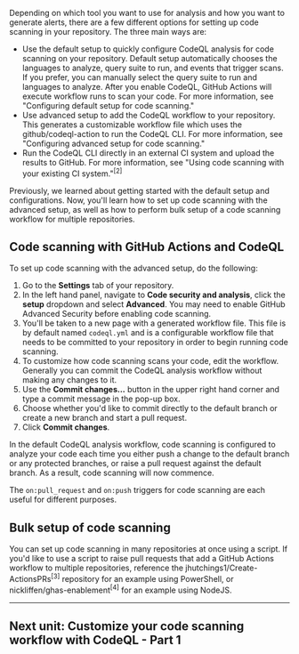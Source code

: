 Depending on which tool you want to use for analysis and how you want to generate alerts, there are a few different options for setting up code scanning in your repository. The three main ways are:

-   Use the default setup to quickly configure CodeQL analysis for code scanning on your repository. Default setup automatically chooses the languages to analyze, query suite to run, and events that trigger scans. If you prefer, you can manually select the query suite to run and languages to analyze. After you enable CodeQL, GitHub Actions will execute workflow runs to scan your code. For more information, see "Configuring default setup for code scanning."
-   Use advanced setup to add the CodeQL workflow to your repository. This generates a customizable workflow file which uses the github/codeql-action to run the CodeQL CLI. For more information, see "Configuring advanced setup for code scanning."
-   Run the CodeQL CLI directly in an external CI system and upload the results to GitHub. For more information, see "Using code scanning with your existing CI system."<sup>[2]</sup>

Previously, we learned about getting started with the default setup and configurations. Now, you'll learn how to set up code scanning with the advanced setup, as well as how to perform bulk setup of a code scanning workflow for multiple repositories.

## Code scanning with GitHub Actions and CodeQL

To set up code scanning with the advanced setup, do the following:

1.  Go to the **Settings** tab of your repository.
2.  In the left hand panel, navigate to **Code security and analysis**, click the **setup** dropdown and select **Advanced**. You may need to enable GitHub Advanced Security before enabling code scanning.
3.  You'll be taken to a new page with a generated workflow file. This file is by default named `codeql.yml` and is a configurable workflow file that needs to be committed to your repository in order to begin running code scanning.
4.  To customize how code scanning scans your code, edit the workflow. Generally you can commit the CodeQL analysis workflow without making any changes to it.
5.  Use the **Commit changes...** button in the upper right hand corner and type a commit message in the pop-up box.
6.  Choose whether you'd like to commit directly to the default branch or create a new branch and start a pull request.
7.  Click **Commit changes**.

In the default CodeQL analysis workflow, code scanning is configured to analyze your code each time you either push a change to the default branch or any protected branches, or raise a pull request against the default branch. As a result, code scanning will now commence.

The `on:pull_request` and `on:push` triggers for code scanning are each useful for different purposes.

## Bulk setup of code scanning

You can set up code scanning in many repositories at once using a script. If you'd like to use a script to raise pull requests that add a GitHub Actions workflow to multiple repositories, reference the jhutchings1/Create-ActionsPRs<sup>[3]</sup> repository for an example using PowerShell, or nickliffen/ghas-enablement<sup>[4]</sup> for an example using NodeJS.

___

## Next unit: Customize your code scanning workflow with CodeQL - Part 1